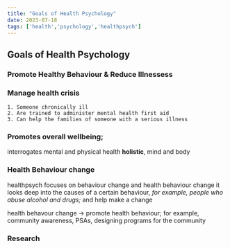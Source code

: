 ```yaml
---
title: "Goals of Health Psychology"
date: 2023-07-18
tags: ['health','psychology','healthpsych']
---
```


## Goals of Health Psychology

### Promote Healthy Behaviour & Reduce Illnessess

### Manage health crisis
	1. Someone chronically ill 
	2. Are trained to administer mental health first aid
	3. Can help the families of someone with a serious illness

### Promotes overall wellbeing; 
interrogates mental and physical health
**holistic**, mind and body

### Health Behaviour change
healthpsych focuses on behaviour change and health behaviour change
	it looks deep into the causes of a certain behaviour,  *for example, people who abuse alcohol and drugs;* 
	and help make a change 
	
health behavour change -> promote health behaviour; for example, community awareness, PSAs, designing programs for the community

### Research 

	
